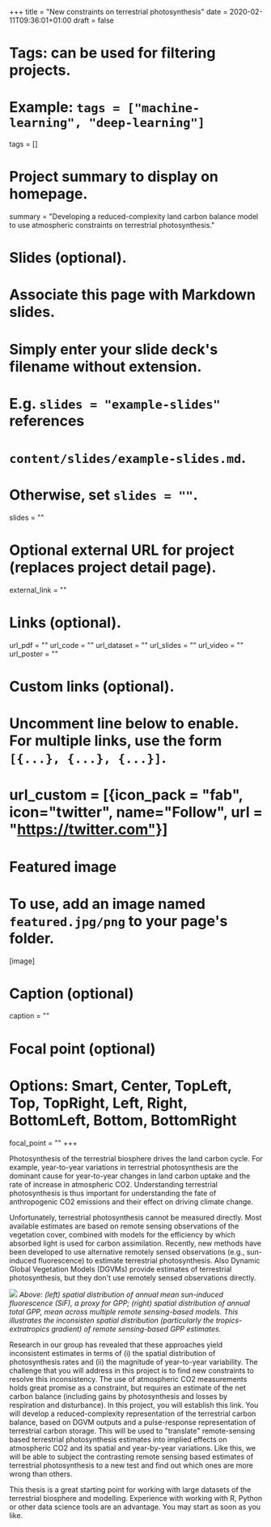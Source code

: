 +++
title = "New constraints on terrestrial photosynthesis"
date = 2020-02-11T09:36:01+01:00
draft = false

# Tags: can be used for filtering projects.
# Example: `tags = ["machine-learning", "deep-learning"]`
tags = []

# Project summary to display on homepage.
summary = "Developing a reduced-complexity land carbon balance model to use atmospheric constraints on terrestrial photosynthesis."

# Slides (optional).
#   Associate this page with Markdown slides.
#   Simply enter your slide deck's filename without extension.
#   E.g. `slides = "example-slides"` references 
#   `content/slides/example-slides.md`.
#   Otherwise, set `slides = ""`.
slides = ""

# Optional external URL for project (replaces project detail page).
external_link = ""

# Links (optional).
url_pdf = ""
url_code = ""
url_dataset = ""
url_slides = ""
url_video = ""
url_poster = ""

# Custom links (optional).
#   Uncomment line below to enable. For multiple links, use the form `[{...}, {...}, {...}]`.
# url_custom = [{icon_pack = "fab", icon="twitter", name="Follow", url = "https://twitter.com"}]

# Featured image
# To use, add an image named `featured.jpg/png` to your page's folder. 
[image]
  # Caption (optional)
  caption = ""

  # Focal point (optional)
  # Options: Smart, Center, TopLeft, Top, TopRight, Left, Right, BottomLeft, Bottom, BottomRight
  focal_point = ""
+++

Photosynthesis of the terrestrial biosphere drives the land carbon cycle. For example, year-to-year variations in terrestrial photosynthesis are the dominant cause for year-to-year changes in land carbon uptake and the rate of increase in atmospheric CO2. Understanding terrestrial photosynthesis is thus important for understanding the fate of anthropogenic CO2 emissions and their effect on driving climate change. 

Unfortunately, terrestrial photosynthesis cannot be measured directly. Most available estimates are based on remote sensing observations of the vegetation cover, combined with models for the efficiency by which absorbed light is used for carbon assimilation. Recently, new methods have been developed to use alternative remotely sensed observations (e.g., sun-induced fluorescence) to estimate terrestrial photosynthesis. Also Dynamic Global Vegetation Models (DGVMs) provide estimates of terrestrial photosynthesis, but they don't use remotely sensed observations directly.

![](/img/terrphoto.png)
*Above: (left) spatial distribution of annual mean sun-induced fluorescence (SiF), a proxy for GPP; (right) spatial distribution of annual total GPP, mean across multiple remote sensing-based models. This illustrates the inconsisten spatial distribution (particularly the tropics-extratropics gradient) of remote sensing-based GPP estimates.*

Research in our group has revealed that these approaches yield inconsistent estimates in terms of (i) the spatial distribution of photosynthesis rates and (ii) the magnitude of year-to-year variability. The challenge that you will address in this project is to find new constraints to resolve this inconsistency. The use of atmospheric CO2 measurements holds great promise as a constraint, but requires an estimate of the net carbon balance (including gains by photosynthesis and losses by respiration and disturbance). In this project, you will establish this link. You will develop a reduced-complexity representation of the terrestrial carbon balance, based on DGVM outputs and a pulse-response representation of terrestrial carbon storage. This will be used to "translate" remote-sensing based terrestrial photosynthesis estimates into implied effects on atmospheric CO2 and its spatial and year-by-year variations. Like this, we will be able to subject  the contrasting remote sensing based estimates of terrestrial photosynthesis to a new test and find out which ones are more wrong than others.

This thesis is a great starting point for working with large datasets of the terrestrial biosphere and modelling. Experience with working with R, Python or other data science tools are an advantage. You may start as soon as you like.
